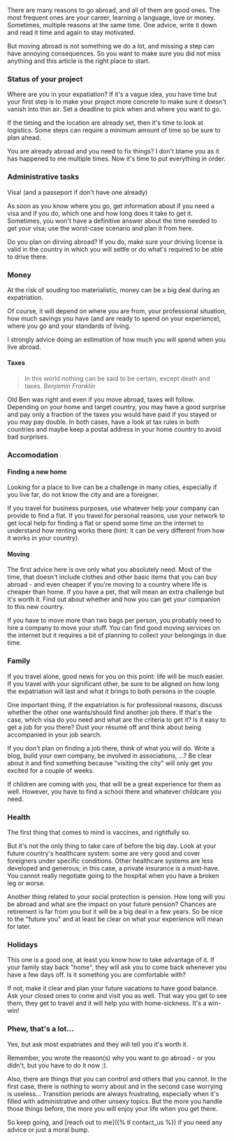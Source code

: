 There are many reasons to go abroad, and all of them are good ones. The most frequent ones are your career, learning a language, love or money. Sometimes, multiple reasons at the same time. One advice, write it down and read it time and again to stay motivated.

But moving abroad is not something we do a lot, and missing a step can have annoying consequences. So you want to make sure you did not miss anything and this article is the right place to start.


### Status of your project
Where are you in your expatiation? If it's a vague idea, you have time but your first step is to make your project more concrete to make sure it doesn't vanish into thin air. Set a deadline to pick when and where you want to go.

If the timing and the location are already set, then it's time to look at logistics. Some steps can require a minimum amount of time so be sure to plan ahead.

You are already abroad and you need to fix things? I don't blame you as it has happened to me multiple times. Now it's time to put everything in order.

### Administrative tasks
Visa! (and a passeport if don't have one already)

As soon as you know where you go, get information about if you need a visa and if you do, which one and how long does it take to get it. Sometimes, you won't have a definitive answer about the time needed to get your visa; use the worst-case scenario and plan it from here.

Do you plan on dirving abroad? If you do, make sure your driving license is valid in the country in which you will settle or do what's required to be able to drive there.

### Money
At the risk of souding too materialistic, money can be a big deal during an expatriation.

Of course, it will depend on where you are from, your professional situation, how much savings you have (and are ready to spend on your experience), where you go and your standards of living.

I strongly advice doing an estimation of how much you will spend when you live abroad. 

#### Taxes
> In this world nothing can be said to be certain, except death and taxes.
<cite>Benjamin Franklin</cite>

Old Ben was right and even if you move abroad, taxes will follow. Depending on your home and target country, you may have a good surprise and pay only a fraction of the taxes you would have paid if you stayed or you may pay double. 
In both cases, have a look at tax rules in both countries and maybe keep a postal address in your home country to avoid bad surprises.

### Accomodation

#### Finding a new home
Looking for a place to live can be a challenge in many cities, especially if you live far, do not know the city and are a foreigner.

If you travel for business purposes, use whatever help your company can provide to find a flat. If you travel for personal reasons, use your network to get local help for finding a flat or spend some time on the internet to understand how renting works there (hint: it can be very different from how it works in your country).


#### Moving
The first advice here is ove only what you absolutely need. Most of the time, that doesn't include clothes and other basic items that you can buy abroad - and even cheaper if you're moving to a country where life is cheaper than home.
If you have a pet, that will mean an extra challenge but it's worth it. Find out about whether and how you can get your companion to this new country.

If you have to move more than two bags per person, you probably need to hire a company to move your stuff. You can find good moving services on the internet but it requires a bit of planning to collect your belongings in due time.


### Family
If you travel alone, good news for you on this point: life will be much easier.
If you travel with your significant other, be sure to be aligned on how long the expatriation will last and what it brings to both persons in the couple. 

One important thing, if the expatriation is for professional reasons, discuss whether the other one wants/should find another job there. If that's the case, which visa do you need and what are the criteria to get it? Is it easy to get a job for you there? Dust your résumé off and think about being accompanied in your job search.

If you don't plan on finding a job there, think of what you will do. Write a blog, build your own company, be involved in associations, ...? Be clear about it and find something because "visiting the city" will only get you excited for a couple of weeks.

If children are coming with you, that will be a great experience for them as well. However, you have to find a school there and whatever childcare you need.


### Health
The first thing that comes to mind is vaccines, and rightfully so.

But it's not the only thing to take care of before the big day. Look at your future country's healthcare system: some are very good and cover foreigners under specific conditions. Other healthcare systems are less developed and generous; in this case, a private insurance is a must-have. You cannot really negotiate going to the hospital when you have a broken leg or worse.

Another thing related to your social protection is pension. How long will you be abroad and what are the impact on your future pension? Chances are retirement is far from you but it will be a big deal in a few years. So be nice to the "future you" and at least be clear on what your experience will mean for later.


### Holidays
This one is a good one, at least you know how to take advantage of it.
If your family stay back "home", they will ask you to come back whenever you have a few days off. Is it something you are comfortable with?

If not, make it clear and plan your future vacations to have good balance. Ask your closed ones to come and visit you as well. That way you get to see them, they get to travel and it will help you with home-sickness. It's a win-win!


### Phew, that's a lot...
Yes, but ask most expatriates and they will tell you it's worth it.

Remember, you wrote the reason(s) why you want to go abroad - or you didn't, but you have to do it now ;). 

Also, there are things that you can control and others that you cannot. In the first case, there is nothing to worry about and in the second case worrying is useless...
Transition periods are always frustrating, especially when it's filled with administrative and other unsexy topics. But the more you handle those things before, the more you will enjoy your life when you get there.

So keep going, and [reach out to me]({% tl contact_us %}) if you need any advice or just a moral bump.